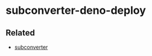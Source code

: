 # subconverter-deno-deploy

## Related

- [subconverter](https://github.com/tindy2013/subconverter)

